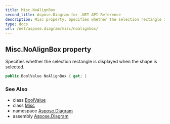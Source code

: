 ```yaml
---
title: Misc.NoAlignBox
second_title: Aspose.Diagram for .NET API Reference
description: Misc property. Specifies whether the selection rectangle is displayed when the shape is selected
type: docs
url: /net/aspose.diagram/misc/noalignbox/
---
```

## Misc.NoAlignBox property

Specifies whether the selection rectangle is displayed when the shape is selected.

```csharp
public BoolValue NoAlignBox { get; }
```

### See Also

* class [BoolValue](../../boolvalue/)
* class [Misc](../)
* namespace [Aspose.Diagram](../../misc/)
* assembly [Aspose.Diagram](../../../)


